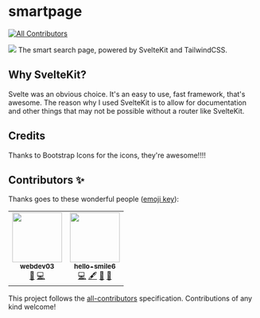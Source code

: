 # smartpage

<!-- prettier-ignore-start -->
<!-- ALL-CONTRIBUTORS-BADGE:START - Do not remove or modify this section -->
[![All Contributors](https://img.shields.io/badge/all_contributors-2-orange.svg?style=flat-square)](#contributors-)
<!-- ALL-CONTRIBUTORS-BADGE:END -->
<!-- prettier-ignore-end -->
<img src="https://user-images.githubusercontent.com/75148774/147906255-3e85eb9b-8ebc-40ed-b792-7d75e2598663.png">
The smart search page, powered by SvelteKit and TailwindCSS.

## Why SvelteKit?

Svelte was an obvious choice. It's an easy to use, fast framework, that's awesome.
The reason why I used SvelteKit is to allow for documentation and other things that may not be possible without a router like SvelteKit.

## Credits

Thanks to Bootstrap Icons for the icons, they're awesome!!!!

## Contributors ✨

Thanks goes to these wonderful people ([emoji key](https://allcontributors.org/docs/en/emoji-key)):

<!-- ALL-CONTRIBUTORS-LIST:START - Do not remove or modify this section -->
<!-- prettier-ignore-start -->
<!-- markdownlint-disable -->
<table>
  <tr>
    <td align="center"><a href="https://github.com/webdev03"><img src="https://avatars.githubusercontent.com/u/75148774?v=4?s=100" width="100px;" alt=""/><br /><sub><b>webdev03</b></sub></a><br /><a href="#projectManagement-webdev03" title="Project Management">📆</a> <a href="https://github.com/webdev03/smartpage/commits?author=webdev03" title="Code">💻</a></td>
    <td align="center"><a href="https://github.com/hello-smile6"><img src="https://avatars.githubusercontent.com/u/73048226?v=4?s=100" width="100px;" alt=""/><br /><sub><b>hello-smile6</b></sub></a><br /><a href="https://github.com/webdev03/smartpage/commits?author=hello-smile6" title="Code">💻</a> <a href="#content-hello-smile6" title="Content">🖋</a> <a href="#design-hello-smile6" title="Design">🎨</a> <a href="#ideas-hello-smile6" title="Ideas, Planning, & Feedback">🤔</a></td>
  </tr>
</table>

<!-- markdownlint-restore -->
<!-- prettier-ignore-end -->

<!-- ALL-CONTRIBUTORS-LIST:END -->

This project follows the [all-contributors](https://github.com/all-contributors/all-contributors) specification. Contributions of any kind welcome!
